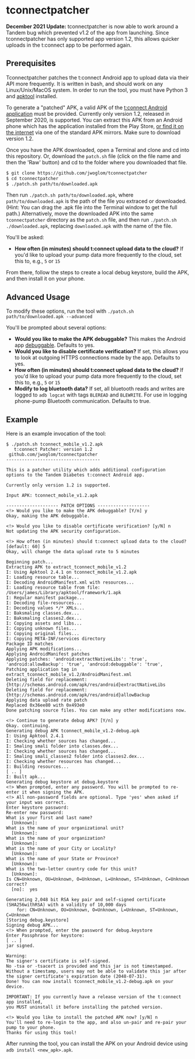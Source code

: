 # tconnectpatcher

**December 2021 Update:** tconnectpatcher is now able to work around a Tandem bug which prevented v1.2 of the app from launching.
Since tconnectpatcher has only supported app version 1.2, this allows quicker uploads in the t:connect app to be performed again.

## Prerequisites

Tconnectpatcher patches the t:connect Android app to upload data via their API more frequently.
It is written in bash, and should work on any Linux/Unix/MacOS system.
In order to run the tool, you must have Python 3 and [apktool](https://ibotpeaches.github.io/Apktool/install/) installed.

To generate a "patched" APK, a valid APK of the [t:connect Android application](https://play.google.com/store/apps/details?id=com.tandemdiabetes.tconnect) must be provided.
Currently only version 1.2, released in September 2020, is supported.
You can extract this APK from an Android phone which has the application installed from the Play Store, [or find it on the internet](http://google.com/search?q=com.tandemdiabetes.tconnect+1.2+android+apk) via one of the standard APK mirrors.  Make sure to download version 1.2.

Once you have the APK downloaded, open a Terminal and clone and cd into this repository. Or, download the `patch.sh` file (click on the file name and then the 'Raw' button) and cd to the folder where you downloaded that file.

```bash
$ git clone https://github.com/jwoglom/tconnectpatcher
$ cd tconnectpatcher
$ ./patch.sh path/to/downloaded.apk
```
Then run `./patch.sh path/to/downloaded.apk`, where `path/to/downloaded.apk` is the path of the file you extraced or downloaded. (Hint: You can drag the .apk file into the Terminal window to get the full path.) Alternatively, move the downloaded APK into the same `tconnectpatcher` directory as the `patch.sh` file, and then run `./patch.sh ./downloaded.apk`, replacing `downloaded.apk` with the name of the file.

You'll be asked:

* **How often (in minutes) should t:connect upload data to the cloud?** If you'd like to upload your pump data more frequently to the cloud, set this to, e.g., `5` or `15`

From there, follow the steps to create a local debug keystore, build the APK, and then install it on your phone.

## Advanced Usage

To modify these options, run the tool with `./patch.sh path/to/downloaded.apk --advanced`

You'll be prompted about several options:

* **Would you like to make the APK debuggable?** This makes the Android app [debuggable](https://developer.android.com/guide/topics/manifest/application-element#debug). Defaults to yes.
* **Would you like to disable certificate verification?** If set, this allows you to look at outgoing HTTPS connections made by the app. Defaults to yes.
* **How often (in minutes) should t:connect upload data to the cloud?** If you'd like to upload your pump data more frequently to the cloud, set this to, e.g., `5` or `15`
* **Modify to log bluetooth data?** If set, all bluetooth reads and writes are logged to `adb logcat` with tags `BLEREAD` and `BLEWRITE`. For use in logging phone-pump Bluetooth communication. Defaults to true.

## Example

Here is an example invocation of the tool:

```
$ ./patch.sh tconnect_mobile_v1.2.apk
   t:connect Patcher: version 1.2
 github.com/jwoglom/tconnectpatcher
------------------------------------

This is a patcher utility which adds additional configuration
options to the Tandem Diabetes t:connect Android app.

Currently only version 1.2 is supported.

Input APK: tconnect_mobile_v1.2.apk

-------------------- PATCH OPTIONS --------------------
<!> Would you like to make the APK debuggable? [Y/n] y
Okay, making the APK debuggable.

<!> Would you like to disable certificate verification? [y/N] n
Not updating the APK security configuration.

<!> How often (in minutes) should t:connect upload data to the cloud? [default: 60] 5
Okay, will change the data upload rate to 5 minutes

Beginning patch...
Extracting APK to extract_tconnect_mobile_v1.2
I: Using Apktool 2.4.1 on tconnect_mobile_v1.2.apk
I: Loading resource table...
I: Decoding AndroidManifest.xml with resources...
I: Loading resource table from file: /Users/james/Library/apktool/framework/1.apk
I: Regular manifest package...
I: Decoding file-resources...
I: Decoding values */* XMLs...
I: Baksmaling classes.dex...
I: Baksmaling classes2.dex...
I: Copying assets and libs...
I: Copying unknown files...
I: Copying original files...
I: Copying META-INF/services directory
Package ID matches
Applying APK modifications...
Applying AndroidManifest patches
Applying patches: 'android:extractNativeLibs': 'true', 'android:allowBackup': 'true', 'android:debuggable': 'true',
Patching application tag in extract_tconnect_mobile_v1.2/AndroidManifest.xml
Deleting field for replacement: {http://schemas.android.com/apk/res/android}extractNativeLibs
Deleting field for replacement: {http://schemas.android.com/apk/res/android}allowBackup
Applying data upload rate patch
Replaced 0x36ee80 with 0x493e0
Done patching source files. You can make any other modifications now.

<!> Continue to generate debug APK? [Y/n] y
Okay. continuing.
Generating debug APK tconnect_mobile_v1.2-debug.apk
I: Using Apktool 2.4.1
I: Checking whether sources has changed...
I: Smaling smali folder into classes.dex...
I: Checking whether sources has changed...
I: Smaling smali_classes2 folder into classes2.dex...
I: Checking whether resources has changed...
I: Building resources...
[ .. ]
I: Built apk...
Generating debug keystore at debug.keystore
<!> When prompted, enter any password. You will be prompted to re-enter it when signing the APK.
<!> All non-password fields are optional. Type 'yes' when asked if your input was correct.
Enter keystore password:
Re-enter new password:
What is your first and last name?
  [Unknown]:
What is the name of your organizational unit?
  [Unknown]:
What is the name of your organization?
  [Unknown]:
What is the name of your City or Locality?
  [Unknown]:
What is the name of your State or Province?
  [Unknown]:
What is the two-letter country code for this unit?
  [Unknown]:
Is CN=Unknown, OU=Unknown, O=Unknown, L=Unknown, ST=Unknown, C=Unknown correct?
  [no]:  yes

Generating 2,048 bit RSA key pair and self-signed certificate (SHA256withRSA) with a validity of 10,000 days
	for: CN=Unknown, OU=Unknown, O=Unknown, L=Unknown, ST=Unknown, C=Unknown
[Storing debug.keystore]
Signing debug APK...
<!> When prompted, enter the password for debug.keystore
Enter Passphrase for keystore:
[ .. ]
jar signed.

Warning:
The signer's certificate is self-signed.
No -tsa or -tsacert is provided and this jar is not timestamped. Without a timestamp, users may not be able to validate this jar after the signer certificate's expiration date (2048-07-31).
Done! You can now install tconnect_mobile_v1.2-debug.apk on your device.

IMPORTANT: If you currently have a release version of the t:connect app installed,
you MUST uninstall it before installing the patched version.

<!> Would you like to install the patched APK now? [y/N] n
You'll need to re-login to the app, and also un-pair and re-pair your pump to your phone.
Thanks for using this tool!
```

After running the tool, you can install the APK on your Android device using `adb install <new_apk>.apk`.
